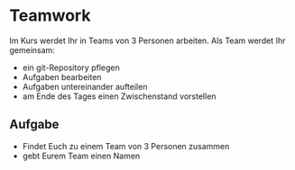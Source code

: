 
# Teamwork

Im Kurs werdet Ihr in Teams von 3 Personen arbeiten.
Als Team werdet Ihr gemeinsam:

* ein git-Repository pflegen
* Aufgaben bearbeiten
* Aufgaben untereinander aufteilen
* am Ende des Tages einen Zwischenstand vorstellen

## Aufgabe

* Findet Euch zu einem Team von 3 Personen zusammen
* gebt Eurem Team einen Namen
